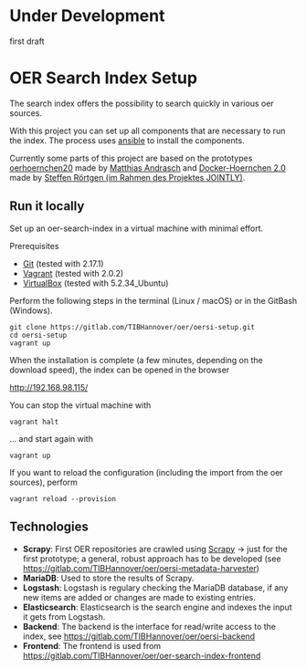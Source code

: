 # **Under Development**

first draft

# OER Search Index Setup

The search index offers the possibility to search quickly in various oer sources.

With this project you can set up all components that are necessary to run the index. The process uses [ansible](https://docs.ansible.com/) to install the components.

Currently some parts of this project are based on the prototypes [oerhoernchen20](https://github.com/programmieraffe/oerhoernchen20) made by [Matthias Andrasch](https://twitter.com/m_andrasch) and [Docker-Hoernchen 2.0](https://github.com/sroertgen/oerhoernchen20_docker) made by [Steffen Rörtgen (im Rahmen des Projektes JOINTLY)](https://github.com/sroertgen).

## Run it locally 

Set up an oer-search-index in a virtual machine with minimal effort.

Prerequisites
* [Git](https://git-scm.com/downloads) (tested with 2.17.1)
* [Vagrant](https://www.vagrantup.com/downloads.html) (tested with 2.0.2)
* [VirtualBox](https://www.virtualbox.org/wiki/Downloads) (tested with 5.2.34_Ubuntu)

Perform the following steps in the terminal (Linux / macOS) or in the GitBash (Windows).
```
git clone https://gitlab.com/TIBHannover/oer/oersi-setup.git
cd oersi-setup
vagrant up
```
When the installation is complete (a few minutes, depending on the download speed), the index can be opened in the browser

<http://192.168.98.115/>

You can stop the virtual machine with
```
vagrant halt
```
... and start again with
```
vagrant up
```
If you want to reload the configuration (including the import from the oer sources), perform
```
vagrant reload --provision
```

## Technologies

- **Scrapy**: First OER repositories are crawled using [Scrapy](http://scrapy.org/) -> just for the first prototype; a general, robust approach has to be developed (see https://gitlab.com/TIBHannover/oer/oersi-metadata-harvester)
- **MariaDB**: Used to store the results of Scrapy.
- **Logstash**: Logstash is regulary checking the MariaDB database, if any new items are added or changes are made to existing entries.
- **Elasticsearch**: Elasticsearch is the search engine and indexes the input it gets from Logstash.
- **Backend**: The backend is the interface for read/write access to the index, see https://gitlab.com/TIBHannover/oer/oersi-backend
- **Frontend**: The frontend is used from https://gitlab.com/TIBHannover/oer/oer-search-index-frontend
